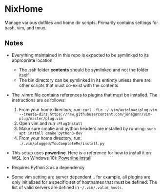 # NixHome
 Manage various dotfiles and home dir scripts. Primarily contains settings for bash, vim, and tmux.

## Notes

* Everything maintained in this repo is expected to be symlinked to its appropriate location.
    * The .ssh folder **contents** should be symlinked and not the folder itself
    * The bin directory can be symlinked in its entirety unless there are other scripts that must co-exist with the contents
* The .vimrc file contains references to plugins that must be installed. The instructions are as follows:

    1. From your home directory, run: `curl -fLo ~/.vim/autoload/plug.vim --create-dirs https://raw.githubusercontent.com/junegunn/vim-plug/master/plug.vim`
    1. Open vim and run `:PlugInstall`
    1. Make sure cmake and python headers are installed by running: `sudo apt install cmake python3-dev`
    1. From your home directory, run: `./.vim/plugged/YouCompleteMe/install.py`
* This setup uses **powerline**. Here is a reference for how to install it on WSL (on Windows 10): [Powerline Install](https://devpro.media/install-powerline-windows)
* Requires Python 3 as a dependency
* Some vim setting are server dependent... for example, all plugins are only initialized for a specific set of hostnames that must be defined. The list of valid servers are defined in `~/.vim/.valid_hosts`.

